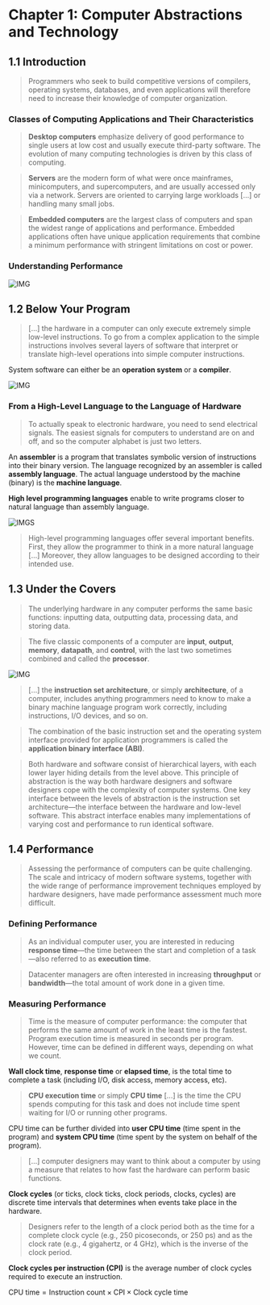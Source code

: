 # Chapter 1: Computer Abstractions and Technology

## 1.1 Introduction

> Programmers who seek to build
competitive versions of compilers, operating systems, databases, and even applications will therefore need to increase their knowledge of computer organization.

### Classes of Computing Applications and Their Characteristics

> **Desktop computers** emphasize delivery of good performance to single users at low cost and usually execute third-party software. The evolution of many
computing technologies is driven by this class of computing.

> **Servers** are the modern form of what were once mainframes, minicomputers, and supercomputers, and are usually accessed only via a network. Servers are oriented to carrying large workloads [...] or handling many small jobs.

> **Embedded computers** are the largest class of computers and span the widest range of applications and performance. Embedded applications often have unique application requirements that combine a minimum performance with stringent limitations on cost or power.


### Understanding Performance

![IMG](../Henessy-Patterson-2012/imgs/UP-1.png)

## 1.2 Below Your Program

> [...]  the hardware in a computer can only execute extremely simple low-level instructions. To go from a complex application to the simple instructions involves several layers of software that interpret or translate high-level operations into simple computer instructions.

System software can either be an **operation system** or a **compiler**.

![IMG](../Henessy-Patterson-2012/imgs/1-2.png)

### From a High-Level Language to the Language of Hardware

> To actually speak to electronic hardware, you need to send electrical signals. The easiest signals for computers to understand are on and off, and so the computer alphabet is just two letters.

An **assembler** is a program that translates symbolic version of instructions into their binary version. The language recognized by an assembler is called **assembly language**. The actual language understood by the machine (binary) is the **machine language**.

**High level programming languages** enable to write programs closer to natural language than assembly language.

![IMGS](../Henessy-Patterson-2012/imgs/1-3.png)

> High-level programming languages offer several important benefits. First, they allow the programmer to think in a more natural language [...] Moreover, they allow languages to be designed according to their intended use.

## 1.3 Under the Covers

>  The underlying hardware in any computer performs the same basic functions: inputting data, outputting data, processing data, and storing data.

> The five classic components of a computer are **input**, **output**, **memory**, **datapath**, and **control**, with the last two sometimes combined and called the **processor**.

![IMG](../Henessy-Patterson-2012/imgs/1-4.png)

> [...]  the **instruction set architecture**, or simply **architecture**, of a computer, includes anything programmers need to know to make a binary machine language program work correctly, including instructions, I/O devices, and so on. 

> The combination of the basic instruction set and the operating system interface provided for application programmers is called the **application binary interface (ABI)**.

> Both hardware and software consist of hierarchical layers, with each lower layer hiding details from the level above. This principle of abstraction is the way both hardware designers and software designers cope with the complexity of computer systems. One key interface between the levels of abstraction is the instruction set architecture—the interface between the hardware and low-level software. This abstract interface enables many implementations of varying cost and performance to run identical software.


## 1.4 Performance

> Assessing the performance of computers can be quite challenging. The scale and intricacy of modern software systems, together with the wide range of performance improvement techniques employed by hardware designers, have made performance assessment much more difficult.
 
### Defining Performance

> As an individual computer user, you are interested in reducing **response time**—the time between the start and completion of a task—also referred to as **execution time**.

> Datacenter managers are often interested in increasing **throughput** or **bandwidth**—the total amount of work done in a given time.

### Measuring Performance

> Time is the measure of computer performance: the computer that performs the same amount of work in the least time is the fastest. Program execution time is measured in seconds per program. However, time can be defined in different ways, depending on what we count.

**Wall clock time**, **response time** or **elapsed time**, is the total time to complete a task (including I/O, disk access, memory access, etc).

> **CPU execution time** or simply **CPU time** [...] is the time the CPU spends computing for this task and does not include time spent waiting for I/O or running other programs.

CPU time can be further divided into **user CPU time** (time spent in the program) and **system CPU time** (time spent by the system on behalf of the program).

> [...] computer designers may want to think about a computer by using a measure that relates to how fast the hardware can perform basic functions.

**Clock cycles** (or ticks, clock ticks, clock periods, clocks, cycles) are discrete time intervals that determines when events take place in the hardware.

> Designers refer to the length of a clock period both as the time for a complete clock cycle (e.g., 250 picoseconds, or 250 ps) and as the clock rate (e.g., 4 gigahertz, or 4 GHz), which is the inverse of the clock period.

**Clock cycles per instruction (CPI)** is the average number of clock cycles required to execute an instruction.

$\text{CPU time} = \text{Instruction count} \times \text{CPI} \times \text{Clock cycle time}$
